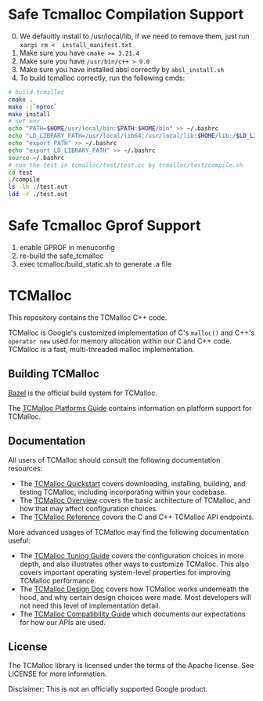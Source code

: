 # Safe Tcmalloc Compilation Support
0. We defaultly install to /usr/local/lib, if we need to remove them, just run ``` xargs rm <  install_manifest.txt ``` 
1. Make sure you have ```cmake >= 3.21.4``` 
2. Make sure you have ```/usr/bin/c++ > 9.0``` 
3. Make sure you have installed absl correctly by ```absl_install.sh```  
4. To build tcmalloc correctly, run the following cmds:


```bash
# build tcmalloc
cmake .
make -j`nproc`
make install
# set env
echo "PATH=$HOME/usr/local/bin:$PATH:$HOME/bin" >> ~/.bashrc
echo "LD_LIBRARY_PATH=/usr/local/lib64:/usr/local/lib:$HOME/lib:/$LD_LIBRARY_PATH" >> ~/.bashrc
echo "export PATH" >> ~/.bashrc
echo "export LD_LIBRARY_PATH" >> ~/.bashrc
source ~/.bashrc
# run the test in tcmalloc/test/test.cc by tcmalloc/test/compile.sh
cd test
./compile
ls -lh ./test.out
ldd -r ./test.out
```

# Safe Tcmalloc Gprof Support
1. enable GPROF in menuconfig
2. re-build the safe_tcmalloc
3. exec tcmalloc/build_static.sh to generate .a file

# TCMalloc

This repository contains the TCMalloc C++ code.

TCMalloc is Google's customized implementation of C's `malloc()` and C++'s
`operator new` used for memory allocation within our C and C++ code. TCMalloc is
a fast, multi-threaded malloc implementation.

## Building TCMalloc

[Bazel](https://bazel.build) is the official build system for TCMalloc.

The [TCMalloc Platforms Guide](docs/platforms.md) contains information on
platform support for TCMalloc.

## Documentation

All users of TCMalloc should consult the following documentation resources:

*   The [TCMalloc Quickstart](docs/quickstart.md) covers downloading,
    installing, building, and testing TCMalloc, including incorporating within
    your codebase.
*   The [TCMalloc Overview](docs/overview.md) covers the basic architecture of
    TCMalloc, and how that may affect configuration choices.
*   The [TCMalloc Reference](docs/reference.md) covers the C and C++ TCMalloc
    API endpoints.

More advanced usages of TCMalloc may find the following documentation useful:

*   The [TCMalloc Tuning Guide](docs/tuning.md) covers the configuration
    choices in more depth, and also illustrates other ways to customize
    TCMalloc. This also covers important operating system-level properties for
    improving TCMalloc performance.
*   The [TCMalloc Design Doc](docs/design.md) covers how TCMalloc works
    underneath the hood, and why certain design choices were made. Most
    developers will not need this level of implementation detail.
*   The [TCMalloc Compatibility Guide](docs/compatibility.md) which documents
    our expectations for how our APIs are used.

## License

The TCMalloc library is licensed under the terms of the Apache license. See
LICENSE for more information.

Disclaimer: This is not an officially supported Google product.
